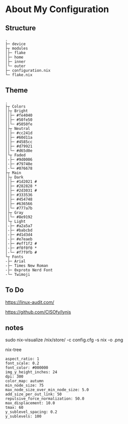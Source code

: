 # About My Configuration

## Structure

```
.
├─ device
├┬ modules
│├─ flake
│├─ home
│├─ inner
│└─ outer
├─ configuration.nix        
└─ flake.nix               
```

## Theme

```
.
├┬ Colors
│├┬ Bright
││├─ #fe4040
││├─ #50fe50
││└─ #5050fe
│├┬ Neutral
││├─ #cc241d
││├─ #60d11a
││├─ #4585cc
││├─ #d79921
││└─ #d65d0e
│└┬ Faded
│-├─ #9d0006
│-├─ #79740e
│-└─ #076678
├┬ Main
│├┬ Dark
││├─ #1d2021 #
││├─ #282828 *
││├─ #2d3031 #
││├─ #333536 
││├─ #454748
││├─ #636566
││└─ #777a7b 
│├┬ Gray
││└─ #8e9192
│└┬ Light
│-├─ #a2a5a7
│-├─ #babcbd
│-├─ #d1d3d4
│-├─ #e7eaeb
│-├─ #eff1f2 #
│-├─ #f0f0f0 *
│-└─ #f7f9fb #
└┬ Fonts
-├─ Arial
-├─ Times New Roman
-├─ 0xproto Nerd Font
-└─ Twimoji
```

## To Do 

https://linux-audit.com/

https://github.com/CISOfy/lynis

## notes

sudo nix-visualize /nix/store/<package> -c config.cfg -s nix -o <name>.png

nix-tree

```
aspect_ratio: 1
font_scale: 0.2
font_color: #000000
img_y_height_inches: 24
dpi: 300
color_map: autumn
min_node_size: 75
max_node_size_over_min_node_size: 5.0
add_size_per_out_link: 50
repulsive_force_normalization: 50.0
max_displacement: 10.0
tmax: 60
y_sublevel_spacing: 0.2
y_sublevels: 100
```